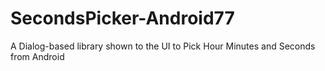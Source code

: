 # SecondsPicker-Android77
A Dialog-based library shown to the UI to Pick Hour Minutes and Seconds from Android
